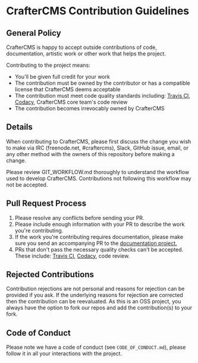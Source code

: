 # CrafterCMS Contribution Guidelines

## General Policy
CrafterCMS is happy to accept outside contributions of code, documentation, artistic work or other work that helps the project.

Contributing to the project means:
* You'll be given full credit for your work
* The contribution must be owned by the contributor or has a compatible license that CrafterCMS deems acceptable
* The contribution must meet code quality standards including: [Travis CI](https://travis-ci.org/craftercms), [Codacy](https://www.codacy.com/app/CrafterCMS), CrafterCMS core team's code review
* The contribution becomes irrevocably owned by CrafterCMS

## Details
When contributing to CrafterCMS, please first discuss the change you wish to make via IRC (freenode.net, 
\#craftercms), Slack, GitHub issue, email, or any other method with the owners of this repository before making a 
change.

Please review GIT_WORKFLOW.md thoroughly to understand the workflow used to develop CrafterCMS. Contributions not following this workflow may not be accepted.

## Pull Request Process
1. Please resolve any conflicts before sending your PR.
2. Please include enough information with your PR to describe the work you're contributing.
3. If the work you're contributing requires documentation, please make sure you send an accompanying PR to the [documentation project.](https://github.com/craftercms/docs)
4. PRs that don't pass the necessary quality checks can't be accepted. These include: [Travis CI](https://travis-ci.org/craftercms), [Codacy](https://www.codacy.com/app/CrafterCMS), code review.

## Rejected Contributions
Contribution rejections are not personal and reasons for rejection can be provided if you ask. If the underlying reasons for rejection are corrected then the contribution can be reevaluated. As this is an OSS project, you always have the option to fork our repos and add the contribution(s) to your fork.

## Code of Conduct
Please note we have a code of conduct (see `CODE_OF_CONDUCT.md`), please follow it in all your interactions with the project.
